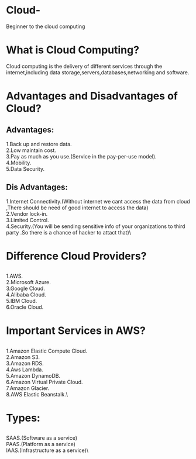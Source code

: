 # Cloud-
Beginner to the cloud computing

# What is Cloud Computing?
  Cloud computing is the delivery of different services through the internet,including data storage,servers,databases,networking and software.
  
# Advantages and Disadvantages  of Cloud?
## Advantages:
   1.Back up and restore data.\
   2.Low maintain cost.\
   3.Pay as much as you use.(Service in the pay-per-use model).\
   4.Mobility.\
   5.Data Security.
   
## Dis Advantages:
  1.Internet Connectivity.(Without internet we cant access the data from cloud ,There should be need of good internet to access the data)\
  2.Vendor lock-in.\
  3.Limited Control.\
  4.Security.(You will be sending sensitive info of your organizations to third party .So there is a chance of hacker to attact that)\
  
# Difference  Cloud Providers?
 ## 
 1.AWS.\
 2.Microsoft Azure.\
 3.Google Cloud.\
 4.Alibaba Cloud.\
 5.IBM Cloud.\
 6.Oracle Cloud.
 
 # Important Services in AWS?
 ## 
 1.Amazon Elastic Compute Cloud.\
 2.Amazon S3.\
 3.Amazon RDS.\
 4.Aws Lambda.\
 5.Amazon DynamoDB.\
 6.Amazon Virtual Private Cloud.\
 7.Amazon Glacier.\
 8.AWS Elastic Beanstalk.\
 
 # Types:
 ## 
 SAAS.(Software as a service)\
 PAAS.(Platform as a service)\
 IAAS.(Infrastructure as a service)\
 
 
 
 


  
  
  
